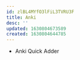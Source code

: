 ```yaml
---
id: zlBL4MYfO3lFiL3TVRU3F
title: Anki
desc: ''
updated: 1630804673589
created: 1630804644785
---
```


* Anki Quick Adder
